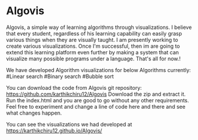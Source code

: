 # Algovis
Algovis, a simple way of learning algorithms through visualizations.
I believe that every student, regardless of his learning capability can easily
grasp various things when they are visually taught.
I am presently working to create various visualizations.
Once I'm successful, then im are going to extend this learning platform even further 
by making a system that can visualize many possible programs under a language.
That's all for now.!

We have developed Algorithm visualizations for below Algorithms currently:
#Linear search
#Binary search
#Bubble sort

You can download the code from Algovis git repository: https://github.com/karthikchiru12/Algovis
Download the zip and extract it. 
Run the index.html and you are good to go without any other requirements.
Feel free to experiment and change a line of code here and there and see what changes happen.

You can see the visualizations we had developed at   https://karthikchiru12.github.io/Algovis/
